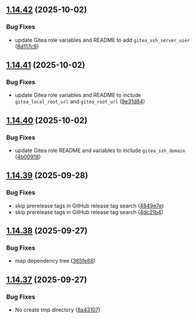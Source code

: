 ## [1.14.42](https://github.com/arpanrec/arpanrec.nebula/compare/1.14.41...1.14.42) (2025-10-02)


### Bug Fixes

* update Gitea role variables and README to add `gitea_ssh_server_user` ([8d117c9](https://github.com/arpanrec/arpanrec.nebula/commit/8d117c91c3ce7c37ece6daec688b2c5fa42df731))

## [1.14.41](https://github.com/arpanrec/arpanrec.nebula/compare/1.14.40...1.14.41) (2025-10-02)


### Bug Fixes

* update Gitea role variables and README to include `gitea_local_root_url` and `gitea_root_url` ([9e31d84](https://github.com/arpanrec/arpanrec.nebula/commit/9e31d84fdc5732afe08b7ece526fe19f8a0508aa))

## [1.14.40](https://github.com/arpanrec/arpanrec.nebula/compare/1.14.39...1.14.40) (2025-10-02)


### Bug Fixes

* update Gitea role README and variables to include `gitea_ssh_domain` ([4b00918](https://github.com/arpanrec/arpanrec.nebula/commit/4b00918bde64d44c0e8c6ce019123d335e557df7))

## [1.14.39](https://github.com/arpanrec/arpanrec.nebula/compare/1.14.38...1.14.39) (2025-09-28)


### Bug Fixes

* skip prerelease tags in GitHub release tag search ([4849e7e](https://github.com/arpanrec/arpanrec.nebula/commit/4849e7e927462ab3d42f69449886377c8e10050d))
* skip prerelease tags in GitHub release tag search ([4dc21b4](https://github.com/arpanrec/arpanrec.nebula/commit/4dc21b48dd178cc162d82ba9010269a320507e6c))

## [1.14.38](https://github.com/arpanrec/arpanrec.nebula/compare/1.14.37...1.14.38) (2025-09-27)


### Bug Fixes

* map dependency tree ([365fe88](https://github.com/arpanrec/arpanrec.nebula/commit/365fe882a20efcfc2249f051995ba6af2f9bda57))

## [1.14.37](https://github.com/arpanrec/arpanrec.nebula/compare/1.14.36...1.14.37) (2025-09-27)


### Bug Fixes

* No create tmp directory ([8a43107](https://github.com/arpanrec/arpanrec.nebula/commit/8a431074ba8aa22a1fbb599c1358f8b36bff7282))
